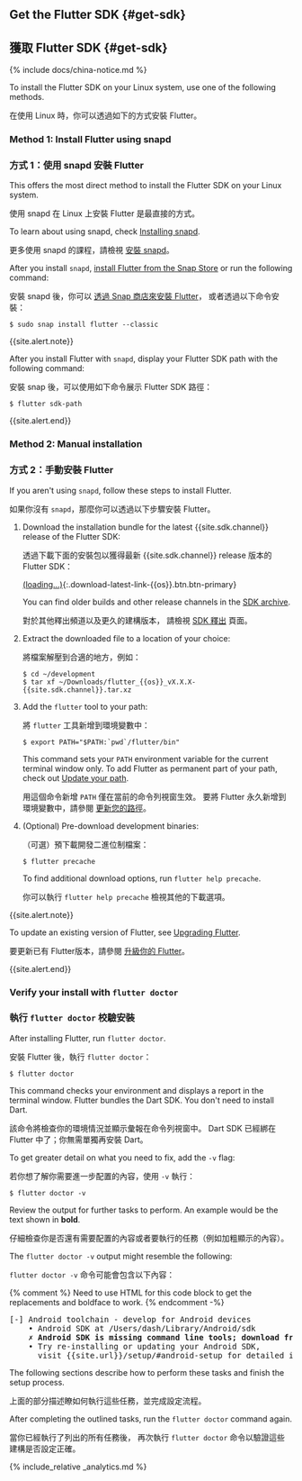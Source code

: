 ## Get the Flutter SDK {#get-sdk}

## 獲取 Flutter SDK {#get-sdk}

{% include docs/china-notice.md %}

To install the Flutter SDK on your Linux system,
use one of the following methods.

在使用 Linux 時，你可以透過如下的方式安裝 Flutter。

### Method 1: Install Flutter using snapd

### 方式 1：使用 snapd 安裝 Flutter

This offers the most direct method to install
the Flutter SDK on your Linux system.

使用 snapd 在 Linux 上安裝 Flutter 是最直接的方式。

To learn about using snapd, check [Installing snapd][].

更多使用 snapd 的課程，請檢視 [安裝 snapd][Installing snapd]。

After you install `snapd`, [install Flutter from the Snap Store][] or
run the following command:

安裝 snapd 後，你可以
[透過 Snap 商店來安裝 Flutter][install Flutter from the Snap Store]，
或者透過以下命令安裝：

```terminal
$ sudo snap install flutter --classic
```

{{site.alert.note}}

  After you install Flutter with `snapd`,
  display your Flutter SDK path with the following command:

  安裝 snap 後，可以使用如下命令展示 Flutter SDK 路徑：

  ```terminal
  $ flutter sdk-path
  ```

{{site.alert.end}}

### Method 2: Manual installation

### 方式 2：手動安裝 Flutter

If you aren't using `snapd`, follow these steps to install Flutter.

如果你沒有 `snapd`，那麼你可以透過以下步驟安裝 Flutter。

1. Download the installation bundle for the latest
   {{site.sdk.channel}} release of the Flutter SDK:

   透過下載下面的安裝包以獲得最新 {{site.sdk.channel}} release 版本的 Flutter SDK：

   [(loading...)](#){:.download-latest-link-{{os}}.btn.btn-primary}

   You can find older builds and other release channels in the [SDK archive][].

   對於其他釋出頻道以及更久的建構版本，
   請檢視 [SDK 釋出][SDK archive] 頁面。

1. Extract the downloaded file to a location of your choice:

   將檔案解壓到合適的地方，例如：

    ```terminal
    $ cd ~/development
    $ tar xf ~/Downloads/flutter_{{os}}_vX.X.X-{{site.sdk.channel}}.tar.xz
    ```

1. Add the `flutter` tool to your path:

   將 `flutter` 工具新增到環境變數中：

    ```terminal
    $ export PATH="$PATH:`pwd`/flutter/bin"
    ```

    This command sets your `PATH` environment variable for the current
    terminal window only.
    To add Flutter as permanent part of your path,
    check out [Update your path][].

   用這個命令新增 `PATH` 僅在當前的命令列視窗生效。
   要將 Flutter 永久新增到環境變數中，請參閱
   [更新您的路徑][Update your path]。

1. (Optional) Pre-download development binaries:

   （可選）預下載開發二進位制檔案：

    ```terminal
    $ flutter precache
    ```

    To find additional download options, run `flutter help precache`.

   你可以執行 `flutter help precache` 檢視其他的下載選項。

{{site.alert.note}}

  To update an existing version of Flutter, see [Upgrading Flutter][].

  要更新已有 Flutter版本，請參閱 [升級你的 Flutter][Upgrading Flutter]。

{{site.alert.end}}

### Verify your install with `flutter doctor`

### 執行 `flutter doctor` 校驗安裝

After installing Flutter, run `flutter doctor`.

安裝 Flutter 後，執行 `flutter doctor`：

```terminal
$ flutter doctor
```

This command checks your environment and displays a report in the
terminal window.
Flutter bundles the Dart SDK. You don't need to install Dart.

該命令將檢查你的環境情況並顯示彙報在命令列視窗中。
Dart SDK 已經綁在 Flutter 中了；你無需單獨再安裝 Dart。

To get greater detail on what you need to fix, add the `-v` flag:

若你想了解你需要進一步配置的內容，使用 `-v` 執行：

```terminal
$ flutter doctor -v
```

Review the output for further tasks to perform.
An example would be the text shown in **bold**.

仔細檢查你是否還有需要配置的內容或者要執行的任務（例如加粗顯示的內容）。

The `flutter doctor -v` output might resemble the following:

`flutter doctor -v` 命令可能會包含以下內容：

{% comment %}
Need to use HTML for this code block to get the replacements
and boldface to work.
{% endcomment -%}

<pre>
[-] Android toolchain - develop for Android devices
    • Android SDK at /Users/dash/Library/Android/sdk
    <strong>✗ Android SDK is missing command line tools; download from https://goo.gl/XxQghQ</strong>
    • Try re-installing or updating your Android SDK,
      visit {{site.url}}/setup/#android-setup for detailed instructions.
</pre>

The following sections describe how to perform these tasks
and finish the setup process.

上面的部分描述瞭如何執行這些任務，並完成設定流程。

After completing the outlined tasks,
run the `flutter doctor` command again.

當你已經執行了列出的所有任務後，
再次執行 `flutter doctor` 命令以驗證這些建構是否設定正確。

{% include_relative _analytics.md %}

[Flutter repo]: {{site.repo.flutter}}
[install Flutter from the Snap Store]: https://snapcraft.io/flutter
[Installing snapd]: https://snapcraft.io/docs/installing-snapd
[SDK archive]: {{site.url}}/release/archive
[Update your path]: #update-your-path
[Upgrading Flutter]: {{site.url}}/release/upgrade
